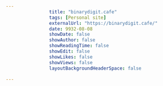 ---
                title: "binarydigit.cafe"
                tags: [Personal site]
                externalUrl: "https://binarydigit.cafe/"
                date: 9932-08-08
                showDate: false
                showAuthor: false
                showReadingTime: false
                showEdit: false
                showLikes: false
                showViews: false
                layoutBackgroundHeaderSpace: false
                ---
